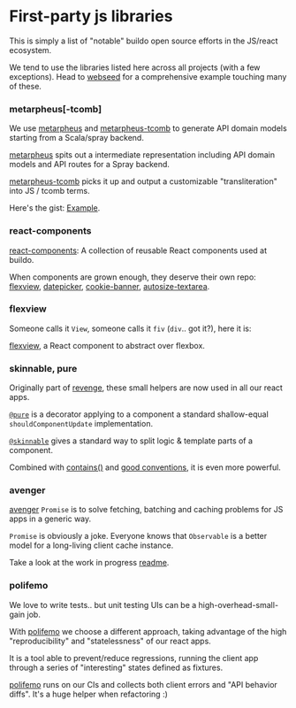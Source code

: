 # First-party js libraries

This is simply a list of "notable" buildo open source efforts in the JS/react ecosystem.

We tend to use the libraries listed here across all projects (with a few exceptions). Head to [webseed](https://github.com/buildo/webseed) for a comprehensive example touching many of these.

### metarpheus[-tcomb]
We use [metarpheus](https://github.com/buildo/metarpheus) and [metarpheus-tcomb](https://github.com/buildo/metarpheus-tcomb) to generate API domain models starting from a Scala/spray backend.

[metarpheus](https://github.com/buildo/metarpheus) spits out a intermediate representation including API domain models and API routes for a Spray backend.

[metarpheus-tcomb](https://github.com/buildo/metarpheus-tcomb) picks it up and output a customizable "transliteration" into JS / tcomb terms.

Here's the gist: [Example](https://github.com/buildo/metarpheus-tcomb/blob/master/README.md#example).

### react-components

[react-components](https://github.com/buildo/react-components): A collection of reusable React components used at buildo.

When components are grown enough, they deserve their own repo: [flexview](https://github.com/buildo/react-flexview), [datepicker](https://github.com/buildo/rc-datepicker), [cookie-banner](https://github.com/buildo/react-cookie-banner), [autosize-textarea](https://github.com/buildo/react-autosize-textarea).

### flexview

Someone calls it `View`, someone calls it `fiv` (`div`.. got it?), here it is:

[flexview](https://github.com/buildo/react-flexview), a React component to abstract over flexbox.

### skinnable, pure
Originally part of [revenge](https://github.com/buildo/revenge), these small helpers are now used in all our react apps.

[`@pure`](https://github.com/buildo/revenge#pure) is a decorator applying to a component a standard shallow-equal `shouldComponentUpdate` implementation.

[`@skinnable`](https://github.com/buildo/revenge#skinnable) gives a standard way to split logic & template parts of a component.

Combined with [contains()](https://github.com/buildo/revenge#skinnablecontainscomponent) and [good conventions](guidelines/2.components.md), it is even more powerful.

### avenger

[avenger](https://github.com/buildo/avenger) `Promise` is to solve fetching, batching and caching problems for JS apps in a generic way.

`Promise` is obviously a joke. Everyone knows that `Observable` is a better model for a long-living client cache instance.

Take a look at the work in progress [readme](https://github.com/buildo/avenger).

### polifemo

We love to write tests.. but unit testing UIs can be a high-overhead-small-gain job.

With [polifemo](https://github.com/buildo/polifemo) we choose a different approach, taking advantage of the high "reproducibility" and "statelessness" of our react apps.

It is a tool able to prevent/reduce regressions, running the client app through a series of "interesting" states defined as fixtures.

[polifemo](https://github.com/buildo/polifemo) runs on our CIs and collects both client errors and "API behavior diffs". It's a huge helper when refactoring :)